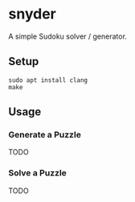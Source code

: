 # snyder

A simple Sudoku solver / generator.

## Setup

```
sudo apt install clang
make
```

## Usage

### Generate a Puzzle

TODO

### Solve a Puzzle

TODO
